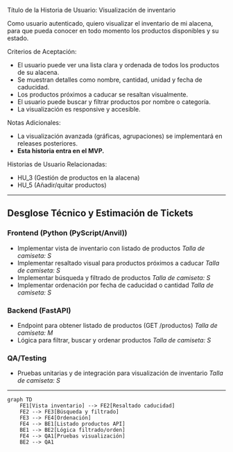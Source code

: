 Título de la Historia de Usuario:
Visualización de inventario

Como usuario autenticado,
quiero visualizar el inventario de mi alacena,
para que pueda conocer en todo momento los productos disponibles y su estado.

Criterios de Aceptación:
- El usuario puede ver una lista clara y ordenada de todos los productos de su alacena.
- Se muestran detalles como nombre, cantidad, unidad y fecha de caducidad.
- Los productos próximos a caducar se resaltan visualmente.
- El usuario puede buscar y filtrar productos por nombre o categoría.
- La visualización es responsive y accesible.

Notas Adicionales:
- La visualización avanzada (gráficas, agrupaciones) se implementará en releases posteriores.
- **Esta historia entra en el MVP.**

Historias de Usuario Relacionadas:
- HU_3 (Gestión de productos en la alacena)
- HU_5 (Añadir/quitar productos)

---

## Desglose Técnico y Estimación de Tickets

### Frontend (Python (PyScript/Anvil))
- Implementar vista de inventario con listado de productos
  _Talla de camiseta: S_
- Implementar resaltado visual para productos próximos a caducar
  _Talla de camiseta: S_
- Implementar búsqueda y filtrado de productos
  _Talla de camiseta: S_
- Implementar ordenación por fecha de caducidad o cantidad
  _Talla de camiseta: S_

### Backend (FastAPI)
- Endpoint para obtener listado de productos (GET /productos)
  _Talla de camiseta: M_
- Lógica para filtrar, buscar y ordenar productos
  _Talla de camiseta: S_

### QA/Testing
- Pruebas unitarias y de integración para visualización de inventario
  _Talla de camiseta: S_

---

```mermaid
graph TD
    FE1[Vista inventario] --> FE2[Resaltado caducidad]
    FE2 --> FE3[Búsqueda y filtrado]
    FE3 --> FE4[Ordenación]
    FE4 --> BE1[Listado productos API]
    BE1 --> BE2[Lógica filtrado/orden]
    FE4 --> QA1[Pruebas visualización]
    BE2 --> QA1
